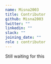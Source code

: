 ```yaml
---
name: Misna2003
title: Contributor
github: Misna2003
twitter: ""
linkedin: ""
slack: ""
joining_date: ""
role : contributor
---
```


Still waiting for this
